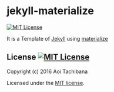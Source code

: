 # jekyll-materialize

[![MIT License](http://img.shields.io/badge/license-MIT-blue.svg?style=flat-square)](LICENSE)

It is a Template of [Jekyll](//jekyllrb.com) using [materialize](//materializecss.com)

## License [![MIT License](http://img.shields.io/badge/license-MIT-blue.svg?style=flat-square)](LICENSE)

Copyright (c) 2016 Aoi Tachibana

Licensed under the [MIT license](LICENSE).
